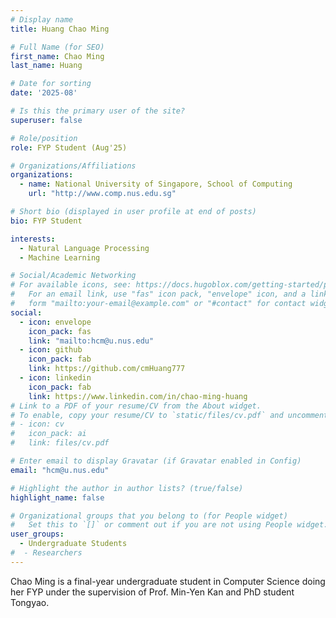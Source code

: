 ```yaml
---
# Display name
title: Huang Chao Ming

# Full Name (for SEO)
first_name: Chao Ming
last_name: Huang

# Date for sorting
date: '2025-08'

# Is this the primary user of the site?
superuser: false

# Role/position
role: FYP Student (Aug'25)

# Organizations/Affiliations
organizations:
  - name: National University of Singapore, School of Computing
    url: "http://www.comp.nus.edu.sg"

# Short bio (displayed in user profile at end of posts)
bio: FYP Student

interests:
  - Natural Language Processing
  - Machine Learning

# Social/Academic Networking
# For available icons, see: https://docs.hugoblox.com/getting-started/page-builder/#icons
#   For an email link, use "fas" icon pack, "envelope" icon, and a link in the
#   form "mailto:your-email@example.com" or "#contact" for contact widget.
social:
  - icon: envelope
    icon_pack: fas
    link: "mailto:hcm@u.nus.edu"
  - icon: github
    icon_pack: fab
    link: https://github.com/cmHuang777
  - icon: linkedin
    icon_pack: fab
    link: https://www.linkedin.com/in/chao-ming-huang
# Link to a PDF of your resume/CV from the About widget.
# To enable, copy your resume/CV to `static/files/cv.pdf` and uncomment the lines below.
# - icon: cv
#   icon_pack: ai
#   link: files/cv.pdf

# Enter email to display Gravatar (if Gravatar enabled in Config)
email: "hcm@u.nus.edu"

# Highlight the author in author lists? (true/false)
highlight_name: false

# Organizational groups that you belong to (for People widget)
#   Set this to `[]` or comment out if you are not using People widget.
user_groups:
  - Undergraduate Students
#  - Researchers
---
```


Chao Ming is a final-year undergraduate student in Computer Science doing her FYP under the supervision of Prof. Min-Yen Kan and PhD student Tongyao.
